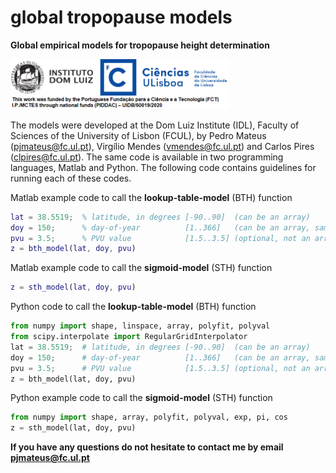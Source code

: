# global tropopause models
**Global empirical models for tropopause height determination**

<img src="https://github.com/pjmateus/global_tropopause_model/blob/cb0211b1d1560d1cdad78d64feae5db4988f5d2b/logos.png" width="350">

The models were developed at the Dom Luiz Institute (IDL), Faculty of Sciences of the University of Lisbon (FCUL), by Pedro Mateus (pjmateus@fc.ul.pt), Virgílio Mendes (vmendes@fc.ul.pt) and Carlos Pires (clpires@fc.ul.pt).
The same code is available in two programming languages, Matlab and Python. The following code contains guidelines for running each of these codes.

Matlab example code to call the **lookup-table-model** (BTH) function
```Matlab
lat = 38.5519;  % latitude, in degrees [-90..90]  (can be an array)
doy = 150;      % day-of-year          [1..366]   (can be an array, same size as lat)
pvu = 3.5;      % PVU value            [1.5..3.5] (optional, not an array)
z = bth_model(lat, doy, pvu)
```

Matlab example code to call the **sigmoid-model** (STH) function
```Matlab
z = sth_model(lat, doy, pvu)
```

Python code to call the **lookup-table-model** (BTH) function 
```Python
from numpy import shape, linspace, array, polyfit, polyval
from scipy.interpolate import RegularGridInterpolator
lat = 38.5519;  # latitude, in degrees [-90..90]  (can be an array)
doy = 150;      # day-of-year          [1..366]   (can be an array, same size as lat)
pvu = 3.5;      # PVU value            [1.5..3.5] (optional, not an array)
z = bth_model(lat, doy, pvu)
```

Python example code to call the **sigmoid-model** (STH) function
```Python
from numpy import shape, array, polyfit, polyval, exp, pi, cos 
z = sth_model(lat, doy, pvu)
```

**If you have any questions do not hesitate to contact me by email pjmateus@fc.ul.pt**
